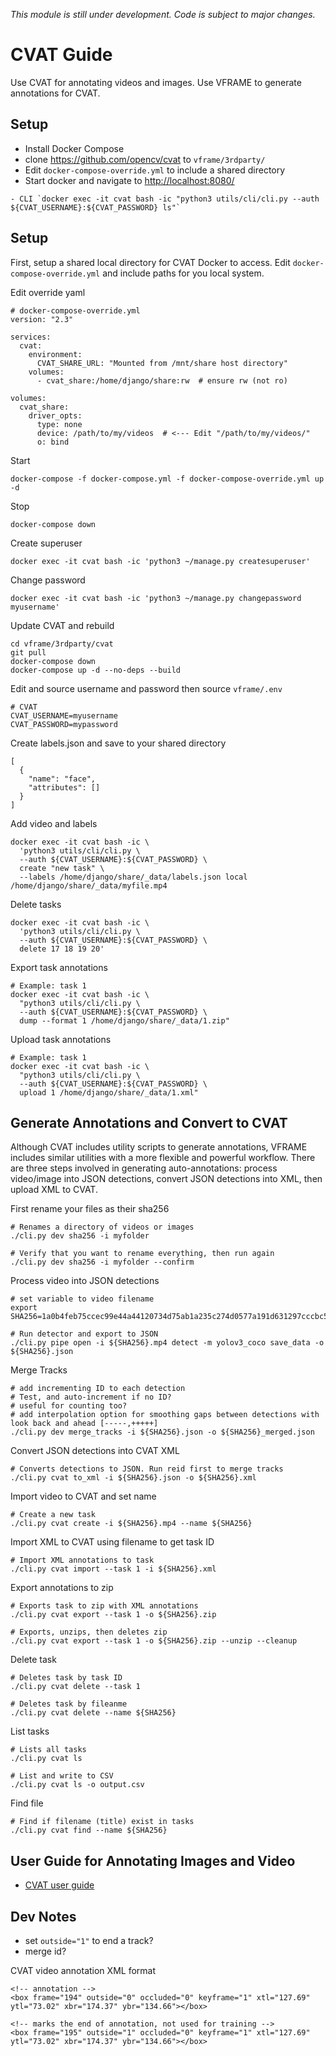 *This module is still under development. Code is subject to major changes.*

# CVAT Guide

Use CVAT for annotating videos and images. Use VFRAME to generate annotations for CVAT. 

## Setup

- Install Docker Compose
- clone <https://github.com/opencv/cvat> to `vframe/3rdparty/`
- Edit `docker-compose-override.yml` to include a shared directory
- Start docker and navigate to <http://localhost:8080/> 

```
- CLI `docker exec -it cvat bash -ic "python3 utils/cli/cli.py --auth ${CVAT_USERNAME}:${CVAT_PASSWORD} ls"`
```

## Setup

First, setup a shared local directory for CVAT Docker to access. Edit `docker-compose-override.yml` and include paths for you local system.

Edit override yaml
```
# docker-compose-override.yml
version: "2.3"

services:
  cvat:
    environment:
      CVAT_SHARE_URL: "Mounted from /mnt/share host directory"
    volumes:
      - cvat_share:/home/django/share:rw  # ensure rw (not ro)

volumes:
  cvat_share:
    driver_opts:
      type: none
      device: /path/to/my/videos  # <--- Edit "/path/to/my/videos/"
      o: bind
```

Start
```
docker-compose -f docker-compose.yml -f docker-compose-override.yml up -d
```

Stop
```
docker-compose down
```

Create superuser
```
docker exec -it cvat bash -ic 'python3 ~/manage.py createsuperuser'
```

Change password
```
docker exec -it cvat bash -ic 'python3 ~/manage.py changepassword myusername'
```

Update CVAT and rebuild
```
cd vframe/3rdparty/cvat
git pull
docker-compose down
docker-compose up -d --no-deps --build
```

Edit and source username and password then source `vframe/.env`
```
# CVAT
CVAT_USERNAME=myusername
CVAT_PASSWORD=mypassword
```

Create labels.json and save to your shared directory
```
[
  {
    "name": "face",
    "attributes": []
  }
]
```

Add video and labels
```
docker exec -it cvat bash -ic \
  'python3 utils/cli/cli.py \
  --auth ${CVAT_USERNAME}:${CVAT_PASSWORD} \
  create "new task" \
  --labels /home/django/share/_data/labels.json local /home/django/share/_data/myfile.mp4
```

Delete tasks
```
docker exec -it cvat bash -ic \
  'python3 utils/cli/cli.py \
  --auth ${CVAT_USERNAME}:${CVAT_PASSWORD} \
  delete 17 18 19 20'
```

Export task annotations
```
# Example: task 1
docker exec -it cvat bash -ic \
  "python3 utils/cli/cli.py \
  --auth ${CVAT_USERNAME}:${CVAT_PASSWORD} \
  dump --format 1 /home/django/share/_data/1.zip"
```

Upload task annotations
```
# Example: task 1
docker exec -it cvat bash -ic \
  "python3 utils/cli/cli.py \
  --auth ${CVAT_USERNAME}:${CVAT_PASSWORD} \
  upload 1 /home/django/share/_data/1.xml"
```


## Generate Annotations and Convert to CVAT

Although CVAT includes utility scripts to generate annotations, VFRAME includes similar utilities with a more flexible and powerful workflow. There are three steps involved in generating auto-annotations: process video/image into JSON detections, convert JSON detections into XML, then upload XML to CVAT.

First rename your files as their sha256
```
# Renames a directory of videos or images
./cli.py dev sha256 -i myfolder

# Verify that you want to rename everything, then run again
./cli.py dev sha256 -i myfolder --confirm
```

Process video into JSON detections
```
# set variable to video filename
export SHA256=1a0b4feb75ccec99e44a44120734d75ab1a235c274d0577a191d631297cccbc5

# Run detector and export to JSON
./cli.py pipe open -i ${SHA256}.mp4 detect -m yolov3_coco save_data -o ${SHA256}.json
```

Merge Tracks
```
# add incrementing ID to each detection
# Test, and auto-increment if no ID?
# useful for counting too?
# add interpolation option for smoothing gaps between detections with look back and ahead [-----,+++++]
./cli.py dev merge_tracks -i ${SHA256}.json -o ${SHA256}_merged.json
```

Convert JSON detections into CVAT XML
```
# Converts detections to JSON. Run reid first to merge tracks
./cli.py cvat to_xml -i ${SHA256}.json -o ${SHA256}.xml
```

Import video to CVAT and set name
```
# Create a new task
./cli.py cvat create -i ${SHA256}.mp4 --name ${SHA256}
```

Import XML to CVAT using filename to get task ID
```
# Import XML annotations to task
./cli.py cvat import --task 1 -i ${SHA256}.xml
```

Export annotations to zip
```
# Exports task to zip with XML annotations
./cli.py cvat export --task 1 -o ${SHA256}.zip

# Exports, unzips, then deletes zip
./cli.py cvat export --task 1 -o ${SHA256}.zip --unzip --cleanup
```

Delete task
```
# Deletes task by task ID
./cli.py cvat delete --task 1

# Deletes task by fileanme
./cli.py cvat delete --name ${SHA256}
```

List tasks
```
# Lists all tasks 
./cli.py cvat ls

# List and write to CSV
./cli.py cvat ls -o output.csv
```

Find file
```
# Find if filename (title) exist in tasks
./cli.py cvat find --name ${SHA256}
```


## User Guide for Annotating Images and Video

- [CVAT user guide](https://github.com/opencv/cvat/blob/cb114b52869598db083bb553bc4baf42abbb0585/cvat/apps/documentation/user_guide.md#shortcuts)

## Dev Notes

- set `outside="1"` to end a track?
- merge id?
 
CVAT video annotation XML format
```
<!-- annotation -->
<box frame="194" outside="0" occluded="0" keyframe="1" xtl="127.69" ytl="73.02" xbr="174.37" ybr="134.66"></box>

<!-- marks the end of annotation, not used for training -->
<box frame="195" outside="1" occluded="0" keyframe="1" xtl="127.69" ytl="73.02" xbr="174.37" ybr="134.66"></box>
```